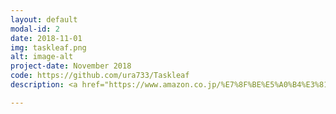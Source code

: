 ```yaml
---
layout: default
modal-id: 2
date: 2018-11-01
img: taskleaf.png
alt: image-alt
project-date: November 2018
code: https://github.com/ura733/Taskleaf
description: <a href="https://www.amazon.co.jp/%E7%8F%BE%E5%A0%B4%E3%81%A7%E4%BD%BF%E3%81%88%E3%82%8B-Ruby-Rails-5%E9%80%9F%E7%BF%92%E5%AE%9F%E8%B7%B5%E3%82%AC%E3%82%A4%E3%83%89-%E5%A4%A7%E5%A0%B4%E5%AF%A7%E5%AD%90/dp/4839962227">現場で使える Ruby on Rails 5速習実践ガイド</a>にてタスク管理アプリを作成し、「CRUD」、「データ内容の制限」「ログイン機能の追加」等のRailsアプリの基礎を学びました。

---
```

